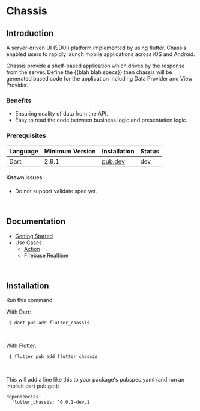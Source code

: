 <!--
This README describes the package. If you publish this package to pub.dev,
this README's contents appear on the landing page for your package.

For information about how to write a good package README, see the guide for
[writing package pages](https://dart.dev/guides/libraries/writing-package-pages).

For general information about developing packages, see the Dart guide for
[creating packages](https://dart.dev/guides/libraries/create-library-packages)
and the Flutter guide for
[developing packages and plugins](https://flutter.dev/developing-packages).
-->
# Chassis

## Introduction
A server-driven UI (SDUI) platform implemented by using flutter. Chassis enabled users to rapidly launch mobile applications across iOS and Android.

Chassis provide a shelf-based application which drives by the response from the server. Define the {{blah blah specs}} then chassis will be generated based code for the application including Data Provider and View Provider.


### Benefits
- Ensuring quality of data from the API.
- Easy to read the code between business logic and presentation logic.


### Prerequisites

| Language | Minimum Version | Installation | Status |
| -------- | --------------- | ------------ | ------ |
| Dart | 2.9.1 | [pub.dev](https://pub.dev) | dev |

#### Known Issues

* Do not support validate spec yet.


<br />


## Documentation

- [Getting Started](/examples/basic/README.md)
- Use Cases
  - [Action](/examples/action/README.md)
  - [Firebase Realtime](/examples/.../README.md)


<br />


## Installation

Run this command:

With Dart:
```
 $ dart pub add flutter_chassis
```

<br />

With Flutter:
```
 $ flutter pub add flutter_chassis
```

<br />

This will add a line like this to your package's pubspec.yaml (and run an implicit dart pub get):
```
dependencies:
  flutter_chassis: ^0.0.1-dev.1
```

